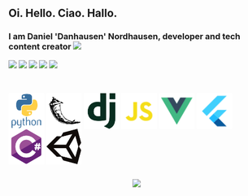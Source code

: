## Oi. Hello. Ciao. Hallo. 
### I am Daniel '**Danhausen**' Nordhausen, developer and tech content creator <img src="https://media.giphy.com/media/hvRJCLFzcasrR4ia7z/giphy.gif" width="25px">

<div> 
  <a href="https://www.youtube.com/channel/UCa0RO4lMRS4rE7Sd8qYXlqw" target="_blank"><img src="https://img.shields.io/badge/YouTube-FF0000?style=for-the-badge&logo=youtube&logoColor=white" target="_blank"></a>
  <a href="https://www.instagram.com/dan.hausen/" target="_blank"><img src="https://img.shields.io/badge/-Instagram-%23E4405F?style=for-the-badge&logo=instagram&logoColor=white" target="_blank"></a>
  <a href="https://twitter.com/Danhausen1" target="_blank"><img src="https://img.shields.io/badge/Twitter-1DA1F2?style=for-the-badge&logo=twitter&logoColor=white target="_blank"></a>
  <a href="https://www.linkedin.com/in/danielnordhausen/" target="_blank"><img src="https://img.shields.io/badge/LinkedIn-0077B5?style=for-the-badge&logo=linkedin&logoColor=white" target="_blank"></a>
  <a href = "mailto:danhausen@vivaldi.net"><img src="https://img.shields.io/badge/-Email-%23333?style=for-the-badge&logo=email&logoColor=white" target="_blank"></a>
</div>

##

<div style="display: inline_block"><br>
  <img align="center" alt="Danhausen-Python" height="70" width="70" src="https://github.com/devicons/devicon/blob/master/icons/python/python-original-wordmark.svg">
  <img align="center" alt="Danhausen-Flask" height="70" width="70" src="https://github.com/devicons/devicon/blob/master/icons/flask/flask-original.svg">
  <img align="center" alt="Danhausen-Django" height="70" width="70" src="https://github.com/devicons/devicon/blob/master/icons/django/django-plain.svg">
  <img align="center" alt="Danhausen-Javascript" height="70" width="70" src="https://github.com/vscode-icons/vscode-icons/blob/master/icons/file_type_js.svg">
  <img align="center" alt="Danhausen-Vue" height="70" width="70" src="https://github.com/vscode-icons/vscode-icons/blob/master/icons/file_type_vue.svg">
  <img align="center" alt="Danhausen-Flutter" height="70" width="70" src="https://github.com/vscode-icons/vscode-icons/blob/master/icons/file_type_flutter.svg">
  <img align="center" alt="Danhausen-Csharp" height="70" width="70" src="https://github.com/devicons/devicon/blob/master/icons/csharp/csharp-original.svg">
  <img align="center" alt="Danhausen-Unity" height="70" width="70" src="https://github.com/devicons/devicon/blob/master/icons/unity/unity-original.svg"> 
</div>

##

<div align="center">
  <a href="https://github.com/danhausen">
  <img height="180em" src="https://github-readme-stats.vercel.app/api?username=danhausen&show_icons=true&theme=dracula&include_all_commits=true&count_private=true"/>
</div>
